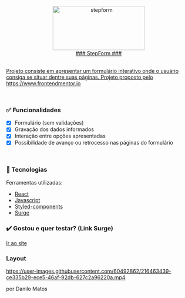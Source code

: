 <div align="center"> <a href='http://brown-airport.surge.sh/'>
<img class="emoji" src="https://cdn.wedevs.com/uploads/2018/07/WordPress-multi-step-form.png?w=2000" width="250" height="120" emoji-code="stepform" alt="stepform" />
</div>

<div align="center">   
  ### StepForm ### 
</div>

</br>

Projeto consiste em apresentar um formulário interativo onde o usuário consiga se situar dentre suas páginas. Projeto proposto pelo https://www.frontendmentor.io

</br>

### ✅ Funcionalidades

- [x] Formulário (sem validações)
- [x] Gravação dos dados informados 
- [x] Interação entre opções apresentadas
- [x] Possibilidade de avanço ou retrocesso nas páginas do formulário

</br>

### 🔧 Tecnologias

<p>Ferramentas utilizadas:</p>

- [React](https://pt-br.reactjs.org/)
- [Javascript](https://www.javascript.com/)
- [Styled-components](https://styled-components.com/)
- [Surge](https://surge.sh/)


### ✔️ Gostou e quer testar? (Link Surge)

[Ir ao site](https://brown-airport.surge.sh)


### Layout 

https://user-images.githubusercontent.com/60492862/216463439-ce335b29-ece5-46af-92db-627c2a96220a.mp4


por Danilo Matos
